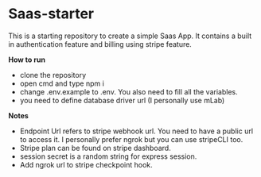 # Saas-starter
This is a starting repository to create a simple Saas App. It contains a built in authentication feature and billing using stripe feature.

**How to run**
- clone the repository
- open cmd and type npm i
- change .env.example to .env. You also need to fill all the variables.
- you need to define database driver url (I personally use mLab)

**Notes**
- Endpoint Url refers to stripe webhook url. You need to have a public url to access it. I personally prefer ngrok but you can use stripeCLI too.
- Stripe plan can be found on stripe dashboard.
- session secret is a random string for express session.
- Add ngrok url to stripe checkpoint hook.